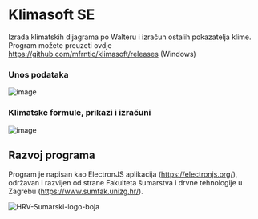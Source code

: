 # Klimasoft SE
Izrada klimatskih dijagrama po Walteru i izračun ostalih pokazatelja klime.\
Program možete preuzeti ovdje https://github.com/mfrntic/klimasoft/releases (Windows)

### Unos podataka
![image](https://user-images.githubusercontent.com/6986779/212732682-897ce2bd-e33b-45fb-a296-1d2591c0f96b.png)

### Klimatske formule, prikazi i izračuni
![image](https://user-images.githubusercontent.com/6986779/212732377-16039c80-838c-49e1-a0a5-b871dbeb7920.png)

## Razvoj programa
Program je napisan kao ElectronJS aplikacija (https://electronjs.org/), održavan i razvijen od strane Fakulteta šumarstva i drvne tehnologije u Zagrebu (https://www.sumfak.unizg.hr/).

![HRV-Sumarski-logo-boja](https://user-images.githubusercontent.com/6986779/212731889-47554b97-ec29-491f-9bfa-b0b0c717a218.svg)



